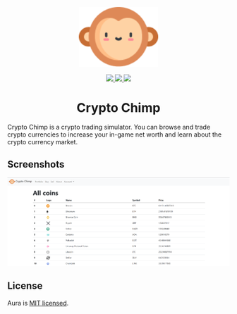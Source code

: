<p align="center"><a href="#" target="_blank" rel="noopener noreferrer"><img width="180" src="logo.png" alt="Crypto Chimp logo"></a></p>

<p align="center">
    <a href="https://github.com/MaximilianHagelstam/cryptochimp/stargazers">
        <img src="https://img.shields.io/github/stars/MaximilianHagelstam/cryptochimp"/>
    </a>
    <a href="https://github.com/MaximilianHagelstam/aura-web/commits/master">
        <img src="https://img.shields.io/github/last-commit/MaximilianHagelstam/cryptochimp"/>
    </a>
    <a href="https://github.com/MaximilianHagelstam/cryptochimp/blob/master/LICENSE">
        <img src="https://img.shields.io/badge/license-MIT-blue.svg"/>
    </a>
</p>

<h1 align="center">Crypto Chimp</h1>

Crypto Chimp is a crypto trading simulator. You can browse and trade crypto currencies to increase your in-game net worth and learn about the crypto currency market.

## Screenshots

![screenshot](screenshots/screenshot1.png)

## License

Aura is [MIT licensed](./LICENSE).
